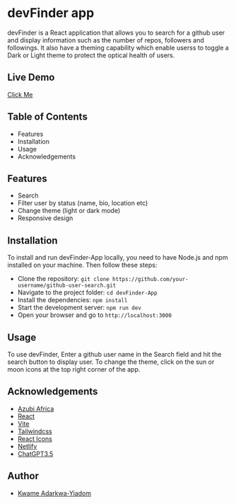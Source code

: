 # devFinder app

devFinder is a React application that allows you to search for a github user and display information such as the number of repos, followers and followings. It also have a theming capability which enable userss to toggle a Dark or Light theme to protect the optical health of users.

## Live Demo
[Click Me](https://mydevfinder.netlify.app/)

## Table of Contents
- Features
- Installation
- Usage
- Acknowledgements

## Features

- Search
- Filter user by status (name, bio, location etc)
- Change theme (light or dark mode)
- Responsive design

## Installation

To install and run devFinder-App locally, you need to have Node.js and npm installed on your machine. Then follow these steps:

- Clone the repository: `git clone https://github.com/your-username/github-user-search.git`
- Navigate to the project folder: `cd devFinder-App`
- Install the dependencies: `npm install`
- Start the development server: `npm run dev`
- Open your browser and go to `http://localhost:3000`

## Usage

To use devFinder, Enter a github user name in the Search field and hit the search button to display user. To change the theme, click on the sun or moon icons at the top right corner of the app.


## Acknowledgements

- [Azubi Africa](https://azubiafrica.com/)
- [React](https://reactjs.org/)
- [Vite](https://vitejs.dev/)
- [Tailwindcss](https://tailwindcss.com/)
- [React Icons](https://react-icons.github.io/react-icons/)
- [Netlify](https://netlify.app)
- [ChatGPT3.5](chat.openai.com)


## Author

- [Kwame Adarkwa-Yiadom](https://www.github.com/kwamegh22)

